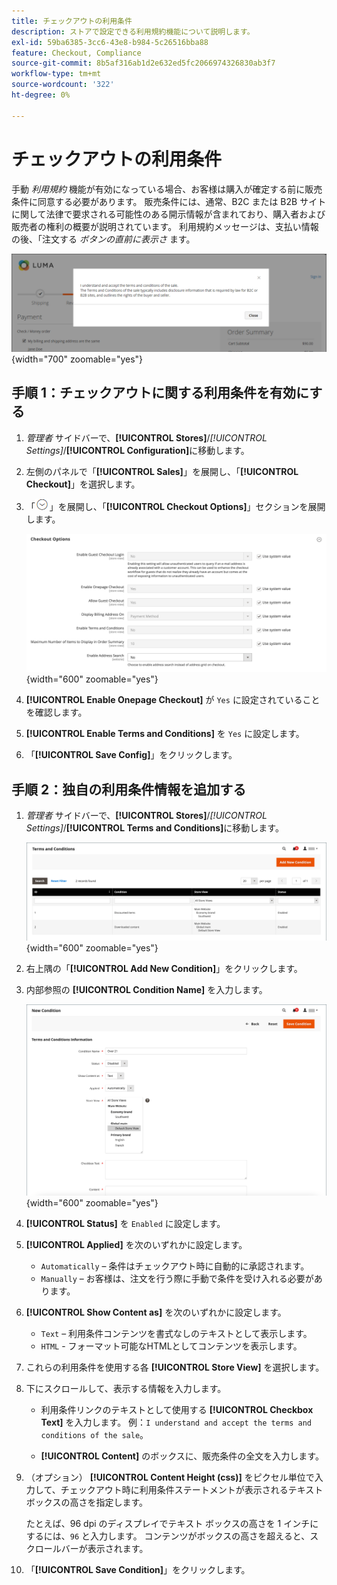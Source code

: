 ```yaml
---
title: チェックアウトの利用条件
description: ストアで設定できる利用規約機能について説明します。
exl-id: 59ba6385-3cc6-43e8-b984-5c26516bba88
feature: Checkout, Compliance
source-git-commit: 8b5af316ab1d2e632ed5fc2066974326830ab3f7
workflow-type: tm+mt
source-wordcount: '322'
ht-degree: 0%

---
```


# チェックアウトの利用条件

手動 _利用規約_ 機能が有効になっている場合、お客様は購入が確定する前に販売条件に同意する必要があります。 販売条件には、通常、B2C または B2B サイトに関して法律で要求される可能性のある開示情報が含まれており、購入者および販売者の権利の概要が説明されています。 利用規約メッセージは、支払い情報の後、「注文する _ボタンの直前に表示さ_ ます。

![&#x200B; チェックアウト時の利用条件 &#x200B;](./assets/storefront-checkout-step2-terms-conditions.png){width="700" zoomable="yes"}

## 手順 1：チェックアウトに関する利用条件を有効にする

1. _管理者_ サイドバーで、**[!UICONTROL Stores]**/_[!UICONTROL Settings]_/**[!UICONTROL Configuration]**&#x200B;に移動します。

1. 左側のパネルで「**[!UICONTROL Sales]**」を展開し、「**[!UICONTROL Checkout]**」を選択します。

1. 「![&#x200B; 展開セレクター &#x200B;](../assets/icon-display-expand.png)」を展開し、「**[!UICONTROL Checkout Options]**」セクションを展開します。

   ![&#x200B; チェックアウトオプション &#x200B;](../configuration-reference/sales/assets/checkout-checkout-options.png){width="600" zoomable="yes"}

1. **[!UICONTROL Enable Onepage Checkout]** が `Yes` に設定されていることを確認します。

1. **[!UICONTROL Enable Terms and Conditions]** を `Yes` に設定します。

1. 「**[!UICONTROL Save Config]**」をクリックします。

## 手順 2：独自の利用条件情報を追加する

1. _管理者_ サイドバーで、**[!UICONTROL Stores]**/_[!UICONTROL Settings]_/**[!UICONTROL Terms and Conditions]**&#x200B;に移動します。

   ![&#x200B; 利用条件グリッド &#x200B;](./assets/terms-conditions.png){width="600" zoomable="yes"}

1. 右上隅の「**[!UICONTROL Add New Condition]**」をクリックします。

1. 内部参照の **[!UICONTROL Condition Name]** を入力します。

   ![&#x200B; 新規条件 &#x200B;](./assets/terms-conditions-new.png){width="600" zoomable="yes"}

1. **[!UICONTROL Status]** を `Enabled` に設定します。

1. **[!UICONTROL Applied]** を次のいずれかに設定します。

   - `Automatically` – 条件はチェックアウト時に自動的に承認されます。
   - `Manually` – お客様は、注文を行う際に手動で条件を受け入れる必要があります。

1. **[!UICONTROL Show Content as]** を次のいずれかに設定します。

   - `Text` – 利用条件コンテンツを書式なしのテキストとして表示します。
   - `HTML` - フォーマット可能なHTMLとしてコンテンツを表示します。

1. これらの利用条件を使用する各 **[!UICONTROL Store View]** を選択します。

1. 下にスクロールして、表示する情報を入力します。

   - 利用条件リンクのテキストとして使用する **[!UICONTROL Checkbox Text]** を入力します。 例：`I understand and accept the terms and conditions of the sale`。

   - **[!UICONTROL Content]** のボックスに、販売条件の全文を入力します。

1. （オプション） **[!UICONTROL Content Height (css)]** をピクセル単位で入力して、チェックアウト時に利用条件ステートメントが表示されるテキストボックスの高さを指定します。

   たとえば、96 dpi のディスプレイでテキスト ボックスの高さを 1 インチにするには、`96` と入力します。 コンテンツがボックスの高さを超えると、スクロールバーが表示されます。

1. 「**[!UICONTROL Save Condition]**」をクリックします。
